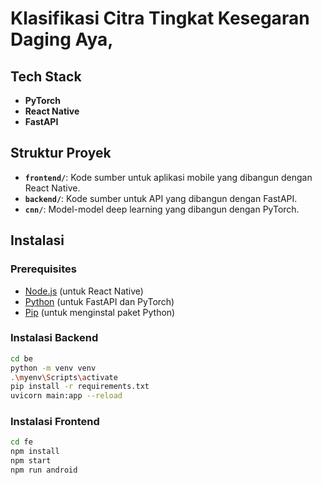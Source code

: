 # Klasifikasi Citra Tingkat Kesegaran Daging Aya,

## Tech Stack

- **PyTorch**
- **React Native**
- **FastAPI**

## Struktur Proyek
- **`frontend/`**: Kode sumber untuk aplikasi mobile yang dibangun dengan React Native.
- **`backend/`**: Kode sumber untuk API yang dibangun dengan FastAPI.
- **`cnn/`**: Model-model deep learning yang dibangun dengan PyTorch.

## Instalasi

### Prerequisites

- [Node.js](https://nodejs.org/) (untuk React Native)
- [Python](https://www.python.org/) (untuk FastAPI dan PyTorch)
- [Pip](https://pip.pypa.io/en/stable/) (untuk menginstal paket Python)

### Instalasi Backend
   ```bash
   cd be
   python -m venv venv
   .\myenv\Scripts\activate
   pip install -r requirements.txt
   uvicorn main:app --reload
  ```


### Instalasi Frontend
   ```bash
   cd fe
   npm install
   npm start
   npm run android
   ```
